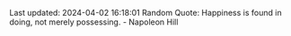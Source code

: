 Last updated: 2024-04-02 16:18:01
Random Quote: Happiness is found in doing, not merely possessing. - Napoleon Hill
